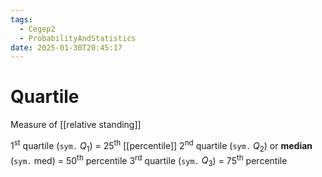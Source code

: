 ```yaml
---
tags:
  - Cegep2
  - ProbabilityAndStatistics
date: 2025-01-30T20:45:17
---
```


# Quartile

Measure of [[relative standing]]

1<sup>st</sup> quartile (`sym.` $Q_1$) = 25<sup>th</sup> [[percentile]]
2<sup>nd</sup> quartile (`sym.` $Q_2$) or **median** (` sym. ` med) = 50<sup>th</sup> percentile
3<sup>rd</sup> quartile (`sym.` $Q_3$) = 75<sup>th</sup> percentile